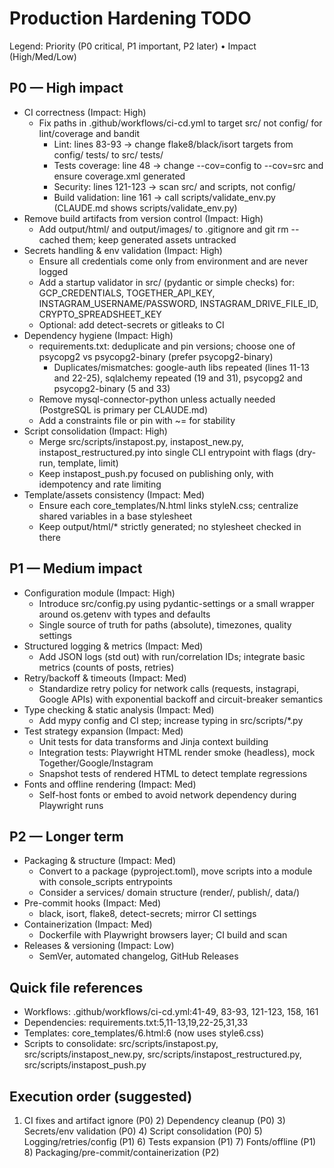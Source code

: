 # Production Hardening TODO

Legend: Priority (P0 critical, P1 important, P2 later) • Impact (High/Med/Low)

## P0 — High impact
- CI correctness (Impact: High)
  - Fix paths in .github/workflows/ci-cd.yml to target src/ not config/ for lint/coverage and bandit
    - Lint: lines 83-93 → change flake8/black/isort targets from config/ tests/ to src/ tests/
    - Tests coverage: line 48 → change --cov=config to --cov=src and ensure coverage.xml generated
    - Security: lines 121-123 → scan src/ and scripts, not config/
    - Build validation: line 161 → call scripts/validate_env.py (CLAUDE.md shows scripts/validate_env.py)
- Remove build artifacts from version control (Impact: High)
  - Add output/html/ and output/images/ to .gitignore and git rm --cached them; keep generated assets untracked
- Secrets handling & env validation (Impact: High)
  - Ensure all credentials come only from environment and are never logged
  - Add a startup validator in src/ (pydantic or simple checks) for: GCP_CREDENTIALS, TOGETHER_API_KEY, INSTAGRAM_USERNAME/PASSWORD, INSTAGRAM_DRIVE_FILE_ID, CRYPTO_SPREADSHEET_KEY
  - Optional: add detect-secrets or gitleaks to CI
- Dependency hygiene (Impact: High)
  - requirements.txt: deduplicate and pin versions; choose one of psycopg2 vs psycopg2-binary (prefer psycopg2-binary)
    - Duplicates/mismatches: google-auth libs repeated (lines 11-13 and 22-25), sqlalchemy repeated (19 and 31), psycopg2 and psycopg2-binary (5 and 33)
  - Remove mysql-connector-python unless actually needed (PostgreSQL is primary per CLAUDE.md)
  - Add a constraints file or pin with ~= for stability
- Script consolidation (Impact: High)
  - Merge src/scripts/instapost.py, instapost_new.py, instapost_restructured.py into single CLI entrypoint with flags (dry-run, template, limit)
  - Keep instapost_push.py focused on publishing only, with idempotency and rate limiting
- Template/assets consistency (Impact: Med)
  - Ensure each core_templates/N.html links styleN.css; centralize shared variables in a base stylesheet
  - Keep output/html/* strictly generated; no stylesheet checked in there

## P1 — Medium impact
- Configuration module (Impact: High)
  - Introduce src/config.py using pydantic-settings or a small wrapper around os.getenv with types and defaults
  - Single source of truth for paths (absolute), timezones, quality settings
- Structured logging & metrics (Impact: Med)
  - Add JSON logs (std out) with run/correlation IDs; integrate basic metrics (counts of posts, retries)
- Retry/backoff & timeouts (Impact: Med)
  - Standardize retry policy for network calls (requests, instagrapi, Google APIs) with exponential backoff and circuit-breaker semantics
- Type checking & static analysis (Impact: Med)
  - Add mypy config and CI step; increase typing in src/scripts/*.py
- Test strategy expansion (Impact: Med)
  - Unit tests for data transforms and Jinja context building
  - Integration tests: Playwright HTML render smoke (headless), mock Together/Google/Instagram
  - Snapshot tests of rendered HTML to detect template regressions
- Fonts and offline rendering (Impact: Med)
  - Self-host fonts or embed to avoid network dependency during Playwright runs

## P2 — Longer term
- Packaging & structure (Impact: Med)
  - Convert to a package (pyproject.toml), move scripts into a module with console_scripts entrypoints
  - Consider a services/ domain structure (render/, publish/, data/)
- Pre-commit hooks (Impact: Med)
  - black, isort, flake8, detect-secrets; mirror CI settings
- Containerization (Impact: Med)
  - Dockerfile with Playwright browsers layer; CI build and scan
- Releases & versioning (Impact: Low)
  - SemVer, automated changelog, GitHub Releases

## Quick file references
- Workflows: .github/workflows/ci-cd.yml:41-49, 83-93, 121-123, 158, 161
- Dependencies: requirements.txt:5,11-13,19,22-25,31,33
- Templates: core_templates/6.html:6 (now uses style6.css)
- Scripts to consolidate: src/scripts/instapost.py, src/scripts/instapost_new.py, src/scripts/instapost_restructured.py, src/scripts/instapost_push.py

## Execution order (suggested)
1) CI fixes and artifact ignore (P0) 2) Dependency cleanup (P0) 3) Secrets/env validation (P0) 4) Script consolidation (P0) 5) Logging/retries/config (P1) 6) Tests expansion (P1) 7) Fonts/offline (P1) 8) Packaging/pre-commit/containerization (P2)

